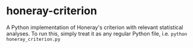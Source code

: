 # honeray-criterion
A Python implementation of Honeray's criterion with relevant statistical analyses. To run this, simply treat it as any regular Python file, i.e. `python honeray_criterion.py`
